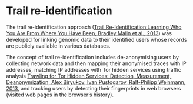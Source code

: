 # Trail re-identification

The trail re-identification approach ([Trail Re-Identification:Learning Who You Are From Where You Have Been, Bradley Malin et al., 2013](https://dataprivacylab.org/dataprivacy/projects/trails/paper3.pdf)) was developed for linking genomic data to their identified users whose records are publicly available in various databases.

The concept of trail re-identification includes de-anonymising users by collecting network data and then mapping their anonymised traces with IP addresses, matching IP addresses with Tor hidden services using traffic analysis [Trawling for Tor Hidden Services: Detection, Measurement, Deanonymization, Alex Biryukov, Ivan Pustogarov, Ralf-Philipp Weinmann, 2013](https://www.ieee-security.org/TC/SP2013/papers/4977a080.pdf), and tracking users by detecting their fingerprints in web browsers (visited web pages in the browser’s history).

